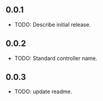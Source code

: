 ## 0.0.1

* TODO: Describe initial release.

## 0.0.2

* TODO: Standard controller name.

## 0.0.3

* TODO: update readme.
